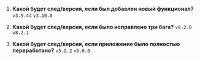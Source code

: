 1. **Какой будет след/версия, если был добавлен новый функционал?**
`v3.9.44`
`v3.10.0`

2. **Какой будет след/версия, если было исправлено три бага?**
`v8.2.0`
`v8.2.1`

3. **Какой будет след/версия, если приложение было полностью переработано?**
`v5.2.2`
`v6.0.0`